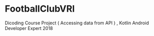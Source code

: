 # FootballClubVRI
Dicoding Course Project ( Accessing data from API ) , Kotlin Android Developer Expert 2018
